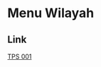 # Menu Wilayah

## Link

[TPS 001](https://github.com/gigit-pemilu/pemilu-2024-81-maluku/tree/main/pilpres/hitung-suara/sub/81-maluku/sub/07-kepulauan-aru/sub/05-aru-utara-timur-batuley/sub/2003-batuley/sub/001-tps)

